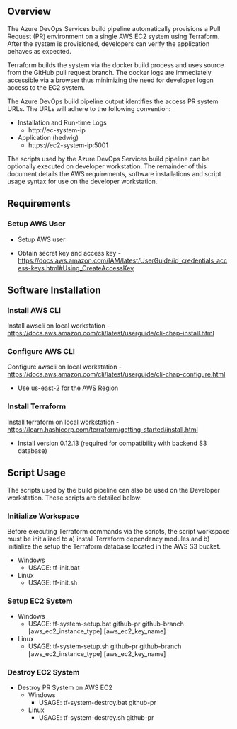 ## Overview
The Azure DevOps Services build pipeline automatically provisions a Pull Request (PR) environment on a single AWS EC2 system using Terraform.  After the system is provisioned, developers can verify the application behaves as expected. 

Terraform builds the system via the docker build process and uses source from the GitHub pull request branch.  The docker logs are immediately accessible via a browser thus minimizing the need for developer logon access to the EC2 system.

The Azure DevOps build pipeline output identifies the access PR system URLs.  The URLs will adhere to the following convention:
  * Installation and Run-time Logs
     * http://ec-system-ip
  * Application (hedwig) 
     * https://ec2-system-ip:5001

The scripts used by the Azure DevOps Services build pipeline can be optionally executed on developer workstation.  The remainder of this document details the AWS requirements, software installations and script usage syntax for use on the developer workstation. 

## Requirements
### Setup AWS User
 * Setup AWS user

 * Obtain secret key and access key - https://docs.aws.amazon.com/IAM/latest/UserGuide/id_credentials_access-keys.html#Using_CreateAccessKey

## Software Installation
### Install AWS CLI
Install awscli on local workstation - https://docs.aws.amazon.com/cli/latest/userguide/cli-chap-install.html
### Configure AWS CLI
Configure awscli on local workstation - https://docs.aws.amazon.com/cli/latest/userguide/cli-chap-configure.html
  * Use us-east-2 for the AWS Region
### Install Terraform
Install terraform on local workstation - https://learn.hashicorp.com/terraform/getting-started/install.html
  * Install version 0.12.13 (required for compatibility with backend S3 database)

## Script Usage
The scripts used by the build pipeline can also be used on the Developer workstation. These scripts are detailed below:   

### Initialize Workspace
Before executing Terraform commands via the scripts, the script workspace must be initialized to a) install Terraform dependency modules and b) initialize the setup the Terraform database located in the AWS S3 bucket. 

  * Windows
    * USAGE: tf-init.bat
  * Linux
    * USAGE: tf-init.sh

### Setup EC2 System

  * Windows
    * USAGE: tf-system-setup.bat github-pr github-branch [aws_ec2_instance_type] [aws_ec2_key_name]
  * Linux
    * USAGE: tf-system-setup.sh github-pr github-branch [aws_ec2_instance_type] [aws_ec2_key_name]

### Destroy EC2 System

* Destroy PR System on AWS EC2
  * Windows
    * USAGE: tf-system-destroy.bat github-pr
  * Linux
    * USAGE: tf-system-destroy.sh github-pr